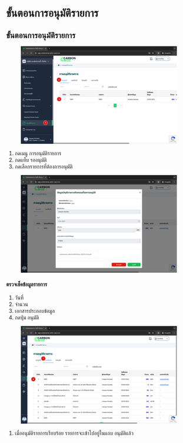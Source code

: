 # ขั้นตอนการอนุมัติรายการ

## **ขั้นตอนการอนุมัติรายการ**

<figure><img src="../../.gitbook/assets/image (16).png" alt=""><figcaption></figcaption></figure>

1. กดเมนู การอนุมัติรายการ
2. กดแท็บ รออนุมัติ
3. กดเลือกรายการที่ต้องการอนุมัติ



<figure><img src="../../.gitbook/assets/image (1) (1).png" alt=""><figcaption></figcaption></figure>

#### ตรวจเช็คข้อมูลรายการ

1. วันที่
2. จำนวน
3. เอกสารประกอบข้อมูล
4. กดปุ่ม อนุมัติ



<figure><img src="../../.gitbook/assets/image (2) (1).png" alt=""><figcaption></figcaption></figure>

1. เมื่ออนุมัติรายการเรียบร้อย รายการจะเข้าไปอยู่ในแถบ อนุมัติแล้ว

